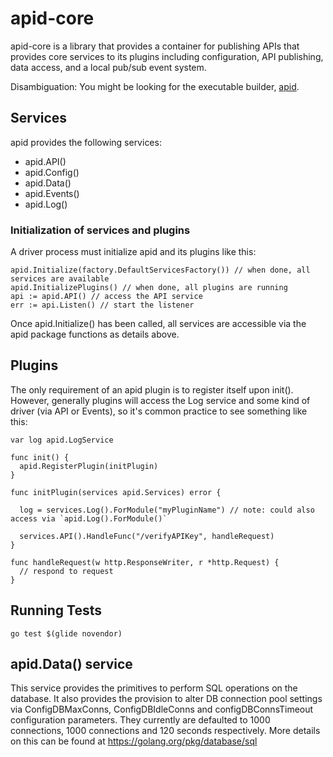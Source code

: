 # apid-core

apid-core is a library that provides a container for publishing APIs that provides core services to its plugins 
including configuration, API publishing, data access, and a local pub/sub event system.

Disambiguation: You might be looking for the executable builder, [apid](https://github.com/30x/apid).  

## Services

apid provides the following services:

* apid.API()
* apid.Config()
* apid.Data()
* apid.Events()
* apid.Log()
 
### Initialization of services and plugins

A driver process must initialize apid and its plugins like this:

    apid.Initialize(factory.DefaultServicesFactory()) // when done, all services are available
    apid.InitializePlugins() // when done, all plugins are running
    api := apid.API() // access the API service
    err := api.Listen() // start the listener


Once apid.Initialize() has been called, all services are accessible via the apid package functions as details above. 

## Plugins

The only requirement of an apid plugin is to register itself upon init(). However, generally plugins will access
the Log service and some kind of driver (via API or Events), so it's common practice to see something like this:
 
    var log apid.LogService
     
    func init() {
      apid.RegisterPlugin(initPlugin)
    }
    
    func initPlugin(services apid.Services) error {
    
      log = services.Log().ForModule("myPluginName") // note: could also access via `apid.Log().ForModule()`
      
      services.API().HandleFunc("/verifyAPIKey", handleRequest)
    }
    
    func handleRequest(w http.ResponseWriter, r *http.Request) {
      // respond to request
    }

## Running Tests

    go test $(glide novendor)

## apid.Data() service
This service provides the primitives to perform SQL operations on the database. It also provides the
provision to alter DB connection pool settings via ConfigDBMaxConns, ConfigDBIdleConns and configDBConnsTimeout configuration parameters. They currently are defaulted to 1000 connections, 1000 connections and 120 seconds respectively.
More details on this can be found at https://golang.org/pkg/database/sql
